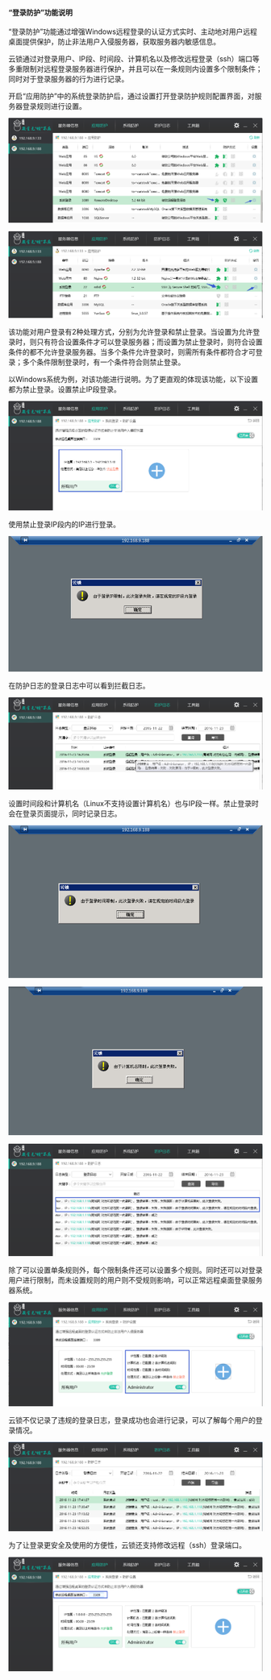 #### “登录防护”功能说明
“登录防护”功能通过增强Windows远程登录的认证方式实时、主动地对用户远程桌面提供保护，防止非法用户入侵服务器，获取服务器内敏感信息。

云锁通过对登录用户、IP段、时间段、计算机名以及修改远程登录（ssh）端口等多重限制对远程登录服务器进行保护，并且可以在一条规则内设置多个限制条件；同时对于登录服务器的行为进行记录。

开启“应用防护”中的系统登录防护后，通过设置打开登录防护规则配置界面，对服务器登录规则进行设置。

![](/assets/f1701.png)

![](/assets/f1702.png)

该功能对用户登录有2种处理方式，分别为允许登录和禁止登录。当设置为允许登录时，则只有符合设置条件才可以登录服务器；而设置为禁止登录时，则符合设置条件的都不允许登录服务器。当多个条件允许登录时，则需所有条件都符合才可登录；多个条件限制登录时，有一个条件符合则禁止登录。

以Windows系统为例，对该功能进行说明。为了更直观的体现该功能，以下设置都为禁止登录。设置禁止IP段登录。

![](/assets/f1703.png)

使用禁止登录IP段内的IP进行登录。

![](/assets/f1704.png)

在防护日志的登录日志中可以看到拦截日志。

![](/assets/f1705.png)

设置时间段和计算机名（Linux不支持设置计算机名）也与IP段一样。禁止登录时会在登录页面提示，同时记录日志。

![](/assets/f1706.png)

![](/assets/f1707.png)

![](/assets/f1708.png)

除了可以设置单条规则外，每个限制条件还可以设置多个规则。同时还可以对登录用户进行限制，而未设置规则的用户则不受规则影响，可以正常远程桌面登录服务器系统。

![](/assets/f1709.png)

云锁不仅记录了违规的登录日志，登录成功也会进行记录，可以了解每个用户的登录情况。

![](/assets/f1710.png)

为了让登录更安全及使用的方便性，云锁还支持修改远程（ssh）登录端口。

![](/assets/f1711.png)